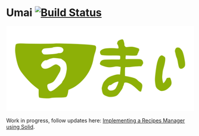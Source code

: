 # Umai [![Build Status](https://noeldemartin.semaphoreci.com/badges/umai/branches/main.svg)](https://noeldemartin.semaphoreci.com/projects/umai)

![Application logo](docs/logo.png)

Work in progress, follow updates here: [
Implementing a Recipes Manager using Solid](https://noeldemartin.com/tasks/implementing-a-recipes-manager-using-solid).
